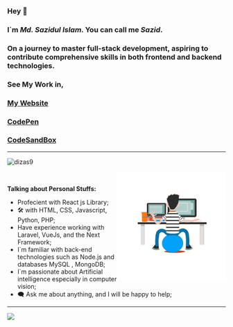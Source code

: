 ### Hey 👋
### I`m ___Md. Sazidul Islam___. You can call me ___Sazid___.
### On a journey to master full-stack development, aspiring to contribute comprehensive skills in both frontend and backend technologies.
### See My Work in, 
### [My Website](https://portfolio-v2-sazid.vercel.app/)  
### [CodePen](https://codepen.io/dizas21)
### [CodeSandBox](https://codesandbox.io/dashboard/recent)
---
<p align="left"> <img src="https://komarev.com/ghpvc/?username=dizas9&label=Profile%20views&color=0e75b6&style=flat" alt="dizas9" /> </p>
<img align="right" src='https://github.com/dizas9/dizas9/blob/main/gif.gif' width="250"/><br>


__Talking about Personal Stuffs:__
+ Profecient with React js Library;
+ 🛠 with HTML, CSS, Javascript, Python, PHP;
+ Have experience working with Laravel, VueJs,
  and the Next Framework;
+ I`m familiar with back-end technologies such as
   Node.js and databases MySQL , MongoDB;
+ I`m passionate about Artificial intelligence
   especially in computer vision;  
+ 🗨 Ask me about anything, and I will be happy to help;<br>
---

<a href="https://github.com/dizas9">
  <img height=200 align="left" src="https://github-readme-states1.dizas9.vercel.app/api?username=dizas9&theme=radical&show" />
</a>

